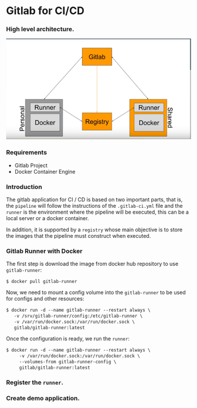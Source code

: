 # Gitlab for CI/CD

### High level architecture.
![N|Solid](resources/img/gitlab-workflow.png)

### Requirements
- Gitlab Project
- Docker Container Engine

### Introduction
The gitlab application for CI / CD is based on two important parts, that is, the `pipeline` will follow the instructions of the `.gitlab-ci.yml` file and the `runner` is the environment where the pipeline will be executed, this can be a local server or a docker container.

In addition, it is supported by a `registry` whose main objective is to store the images that the pipeline must construct when executed.

### Gitlab Runner with Docker
The first step is download the image from docker hub repository to use `gitlab-runner`:

```shell
$ docker pull gitlab-runner
```
Now, we need to mount a config volume into the `gitlab-runner` to be used for configs and other resources:
```shell
$ docker run -d --name gitlab-runner --restart always \
   -v /srv/gitlab-runner/config:/etc/gitlab-runner \
   -v /var/run/docker.sock:/var/run/docker.sock \
   gitlab/gitlab-runner:latest
```
Once the configuration is ready, we run the `runner`:
```shell
$ docker run -d --name gitlab-runner --restart always \
     -v /var/run/docker.sock:/var/run/docker.sock \
     --volumes-from gitlab-runner-config \
     gitlab/gitlab-runner:latest
```


### Register the `runner`.


### Create demo application.



